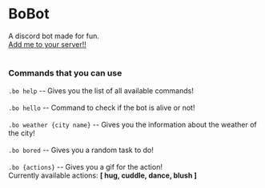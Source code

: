 # BoBot
A discord bot made for fun.<br>
<a href = "https://discord.com/api/oauth2/authorize?client_id=995028367717974046&permissions=274927397888&scope=bot">Add me to your server!!</a><br>

#

### Commands that you can use
`.bo help` -- Gives you the list of all available commands!<br><br>
`.bo hello` -- Command to check if the bot is alive or not!<br><br>
`.bo weather {city name}` -- Gives you the information about the weather of the city!<br><br>
`.bo bored`   -- Gives you a random task to do!<br><br>
`.bo {actions}` -- Gives you a gif for the action!<br>
Currently available actions: <strong>[ hug, cuddle, dance, blush ]</strong>
